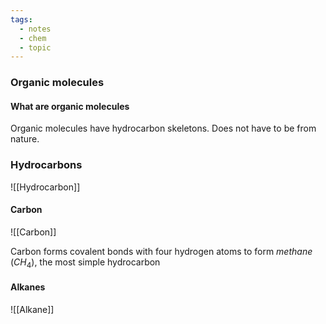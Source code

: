 ```yaml
---
tags:
  - notes
  - chem
  - topic
---
```


### Organic molecules
#### What are organic molecules
Organic molecules have hydrocarbon skeletons.
Does not have to be from nature.
### Hydrocarbons
![[Hydrocarbon]]

#### Carbon
![[Carbon]]

Carbon forms covalent bonds with four hydrogen atoms to form *methane* ($CH_4$), the most simple hydrocarbon


#### Alkanes
![[Alkane]]

